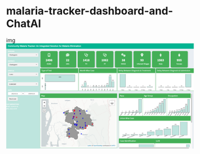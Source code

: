 # malaria-tracker-dashboard-and-ChatAI

img
<img src="./malariatracker.png" alt="Malaria Tracker Dashboard" width="600">